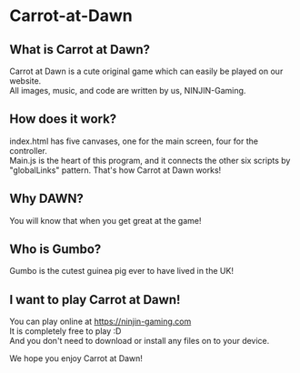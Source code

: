 # Carrot-at-Dawn
## What is Carrot at Dawn?
Carrot at Dawn is a cute original game which can easily be played on our website.  
All images, music, and code are written by us, NINJIN-Gaming.
## How does it work?
index.html has five canvases, one for the main screen, four for the controller.  
Main.js is the heart of this program, and it connects the other six scripts by "globalLinks" pattern. That's how Carrot at Dawn works!
## Why DAWN?
You will know that when you get great at the game!
## Who is Gumbo?
Gumbo is the cutest guinea pig ever to have lived in the UK!
## I want to play Carrot at Dawn!
You can play online at https://ninjin-gaming.com  
It is completely free to play :D  
And you don't need to download or install any files on to your device.

We hope you enjoy Carrot at Dawn!